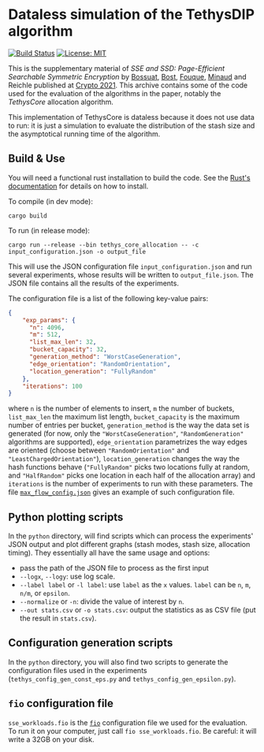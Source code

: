 # Dataless simulation of the TethysDIP algorithm

[![Build Status](https://img.shields.io/github/workflow/status/rbost/tethys-sim-rs/Rust)](https://github.com/rbost/tethys-sim-rs/actions/workflows/rust.yml)
[![License: MIT](https://img.shields.io/badge/License-MIT-yellow.svg)](https://opensource.org/licenses/MIT)



This is the supplementary material of _SSE and SSD: Page-Efficient Searchable Symmetric Encryption_ by [Bossuat](https://people.irisa.fr/Angele.Bossuat/), [Bost](https://raphael.bost.fyi/), [Fouque](https://www.di.ens.fr/~fouque/), [Minaud](https://www.di.ens.fr/~bminaud) and Reichle published at [Crypto 2021](https://crypto.iacr.org/2021/).
This archive contains some of the code used for the evaluation of the algorithms in the paper, notably the _TethysCore_ allocation algorithm.

This implementation of TethysCore is dataless because it does not use data to run: it is just a simulation to evaluate the distribution of the stash size and the asymptotical running time of the algorithm.

## Build & Use

You will need a functional rust installation to build the code. See the [Rust's documentation](<https://www.rust-lang.org/tools/install>) for details on how to install.

To compile (in dev mode):
```
cargo build
```

To run (in release mode):
```
cargo run --release --bin tethys_core_allocation -- -c input_configuration.json -o output_file
```
This will use the JSON configuration file `input_configuration.json` and run several experiments, whose results will be written to `output_file.json`. The JSON file contains all the results of the experiments.

The configuration file is a list of the following key-value pairs:
```json
{
    "exp_params": {
      "n": 4096,
      "m": 512,
      "list_max_len": 32,
      "bucket_capacity": 32,
      "generation_method": "WorstCaseGeneration",
      "edge_orientation": "RandomOrientation",
      "location_generation": "FullyRandom"
    },
    "iterations": 100
}
```
where `n` is the number of elements to insert, `m` the number of buckets, `list_max_len` the maximum list length, `bucket_capacity` is the maximum number of entries per bucket, `generation_method` is the way the data set is generated (for now, only the `"WorstCaseGeneration"`, `"RandomGeneration"` algorithms are supported), `edge_orientation` parametrizes the way edges are oriented (choose between `"RandomOrientation"` and `"LeastChargedOrientation"`), `location_generation` changes the way the hash functions behave (`"FullyRandom"` picks two locations fully at random, and `"HalfRandom"` picks one location in each half of the allocation array) and `iterations` is the number of experiments to run with these parameters.
The file [`max_flow_config.json`](max_flow_config.json
) gives an example of such configuration file.


## Python plotting scripts

In the `python` directory, will find scripts which can process the experiments' JSON output and plot different graphs (stash modes, stash size, allocation timing).
They essentially all have the same usage and options:
* pass the path of the JSON file to process as the first input
* `--logx`, `--logy`: use log scale.
* `--label label` or `-l label`: use `label` as the `x` values. `label` can be `n`, `m`, `n/m`, or `epsilon`.
* `--normalize` or `-n`: divide the value of interest by `n`.
* `--out stats.csv` or `-o stats.csv`: output the statistics as as CSV file (put the result in `stats.csv`).

## Configuration generation scripts

In the `python` directory, you will also find two scripts to generate the configuration files used in the experiments (`tethys_config_gen_const_eps.py` and `tethys_config_gen_epsilon.py`).

## `fio` configuration file

`sse_workloads.fio` is the [`fio`](https://github.com/axboe/fio) configuration file we used for the evaluation. To run it on your computer, just call `fio sse_workloads.fio`. Be careful: it will write a 32GB on your disk.